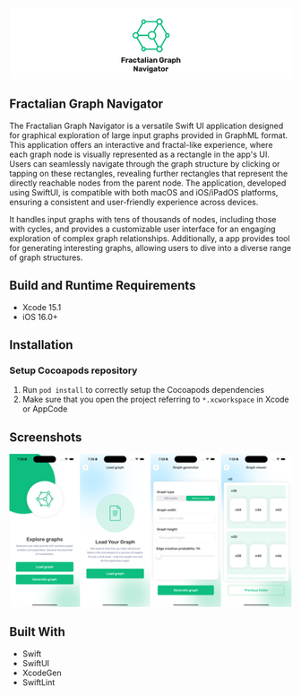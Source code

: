 ![](READMEAssets/logo.png)

## Fractalian Graph Navigator

The Fractalian Graph Navigator is a versatile Swift UI application designed for graphical exploration of large input graphs provided in GraphML format. This application offers an interactive and fractal-like experience, where each graph node is visually represented as a rectangle in the app's UI. Users can seamlessly navigate through the graph structure by clicking or tapping on these rectangles, revealing further rectangles that represent the directly reachable nodes from the parent node. The application, developed using SwiftUI, is compatible with both macOS and iOS/iPadOS platforms, ensuring a consistent and user-friendly experience across devices. 

It handles input graphs with tens of thousands of nodes, including those with cycles, and provides a customizable user interface for an engaging exploration of complex graph relationships. Additionally, a app provides tool for generating interesting graphs, allowing users to dive into a diverse range of graph structures.

## Build and Runtime Requirements
+ Xcode 15.1
+ iOS 16.0+

## Installation

### Setup Cocoapods repository

1. Run `pod install` to correctly setup the Cocoapods dependencies
2. Make sure that you open the project referring to  `*.xcworkspace` in Xcode or AppCode

## Screenshots

![](READMEAssets/screenshots.png)

## Built With

* Swift
* SwiftUI
* XcodeGen
* SwiftLint